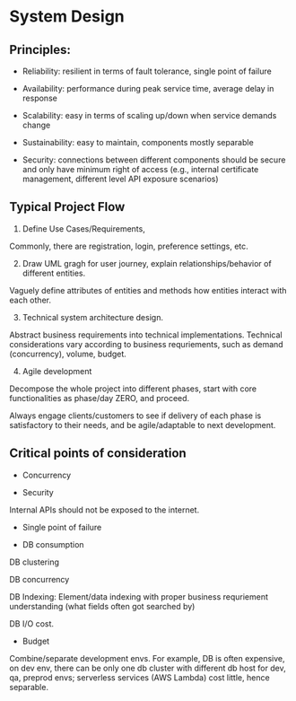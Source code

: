 # System Design

## Principles:

* Reliability: resilient in terms of fault tolerance, single point of failure

* Availability: performance during peak service time, average delay in response

* Scalability: easy in terms of scaling up/down when service demands change

* Sustainability: easy to maintain, components mostly separable 

* Security: connections between different components should be secure and only have minimum right of access (e.g., internal certificate management, different level API exposure scenarios)

## Typical Project Flow

1. Define Use Cases/Requirements, 

Commonly, there are registration, login, preference settings, etc.

2. Draw UML gragh for user journey, explain relationships/behavior of different entities.

Vaguely define attributes of entities and methods how entities interact with each other.

3. Technical system architecture design.

Abstract business requirements into technical implementations. Technical considerations vary according to business requriements, such as demand (concurrency), volume, budget.

4. Agile development

Decompose the whole project into different phases, start with core functionalities as phase/day ZERO, and proceed. 

Always engage clients/customers to see if delivery of each phase is satisfactory to their needs, and be agile/adaptable to next development.

## Critical points of consideration

* Concurrency

* Security

Internal APIs should not be exposed to the internet.

* Single point of failure

* DB consumption

DB clustering

DB concurrency

DB Indexing: Element/data indexing with proper business requriement understanding (what fields often got searched by) 

DB I/O cost.

* Budget 

Combine/separate development envs. For example, DB is often expensive, on dev env, there can be only one db cluster with different db host for dev, qa, preprod envs; serverless services (AWS Lambda) cost little, hence separable.